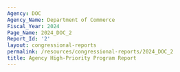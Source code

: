 ```yaml
---
Agency: DOC
Agency_Name: Department of Commerce
Fiscal_Year: 2024
Page_Name: 2024_DOC_2
Report_Id: '2'
layout: congressional-reports
permalink: /resources/congressional-reports/2024_DOC_2
title: Agency High-Priority Program Report
---
```

